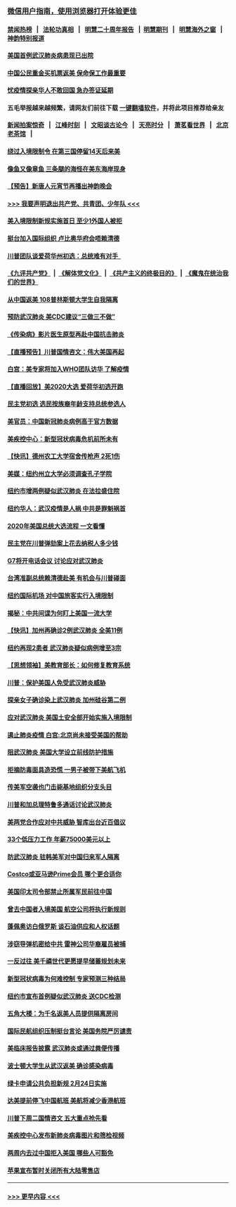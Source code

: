 ### [微信用户指南，使用浏览器打开体验更佳](https://github.com/gfw-breaker/banned-news1/blob/master/indexes/wechat-guide.md?t=0)
#### [禁闻热榜](热点新闻.md?t=0)  &nbsp;&nbsp;|&nbsp;&nbsp; [法轮功真相](https://github.com/gfw-breaker/truth/blob/master/README.md?t=0) &nbsp;&nbsp;|&nbsp;&nbsp; [明慧二十周年报告](https://github.com/gfw-breaker/mh-reports/blob/master/README.md?t=0) &nbsp;&nbsp;|&nbsp;&nbsp;[明慧期刊](https://github.com/gfw-breaker/mh-qikan) &nbsp;&nbsp;|&nbsp;&nbsp; [明慧海外之窗](https://github.com/gfw-breaker/mh-news/blob/master/README.md?t=0) &nbsp;&nbsp;|&nbsp;&nbsp; [神韵特别报道](https://github.com/gfw-breaker/mh-news/blob/master/shenyun.md?t=0)
#### [美国首例武汉肺炎病患现已出院](../pages/nsc412/n11842740.md?t=02041755) 
#### [中国公民重金买机票返美  保命保工作最重要](../pages/nsc412/n11843282.md?t=02041755) 
#### [忧疫情探亲华人不敢回国  急办签证延期](../pages/nsc412/n11843344.md?t=02041755) 
#### 五毛举报越来越频繁，请网友们前往下载 [一键翻墙软件](https://github.com/gfw-breaker/ssr-accounts)，并将此项目推荐给亲友
#### [新闻拍案惊奇](https://github.com/gfw-breaker/banned-news1/blob/master/pages/link4.md) &nbsp;&nbsp;|&nbsp;&nbsp; [江峰时刻](https://github.com/gfw-breaker/banned-news1/blob/master/pages/link4.md) &nbsp;&nbsp;|&nbsp;&nbsp; [文昭谈古论今](https://github.com/gfw-breaker/banned-news1/blob/master/pages/link4.md) &nbsp;&nbsp;|&nbsp;&nbsp; [天亮时分](https://github.com/gfw-breaker/banned-news1/blob/master/pages/link4.md) &nbsp;&nbsp;|&nbsp;&nbsp; [萧茗看世界](https://github.com/gfw-breaker/banned-news1/blob/master/pages/link4.md) &nbsp;&nbsp;|&nbsp;&nbsp; [北京老茶馆](https://github.com/gfw-breaker/banned-news1/blob/master/pages/link4.md) &nbsp;&nbsp;|&nbsp;&nbsp; 
#### [绕过入境限制令  在第三国停留14天后来美](../pages/nsc412/n11843341.md?t=02041755) 
#### [像鱼又像章鱼 三条腿的海怪在美东海岸现身](../pages/nsc412/n11843092.md?t=02041755) 
#### [【预告】新唐人元宵节再播出神韵晚会](../pages/nsc412/n11843192.md?t=02041755) 
#### [>>> 我要声明退出共产党、共青团、少年队 <<<](https://github.com/begood0513/goodnews/blob/master/quit/letter.md) 
#### [美入境限制新规实施首日 至少1外国人被拒](../pages/nsc412/n11843058.md?t=02041755) 
#### [挺台加入国际组织 卢比奥华府会唔赖清德](../pages/nsc412/n11843023.md?t=02041755) 
#### [川普团队谈爱荷华州初选：总统难有对手  ](../pages/nsc412/n11842867.md?t=02041755) 
#### [《九评共产党》](https://github.com/begood0513/9ping.md/blob/master/README.md) &nbsp;|&nbsp; [《解体党文化》](../../../../jtdwh.md/blob/master/README.md)  &nbsp;|&nbsp; [《共产主义的终极目的》](../../../../gczydzjmd.md/blob/master/README.md) &nbsp;|&nbsp; [《魔鬼在统治我们的世界》](../../../../mgztzwmdsj.md/blob/master/README.md) 
#### [从中国返美 108普林斯顿大学生自我隔离](../pages/nsc412/n11842714.md?t=02041755) 
#### [预防武汉肺炎 美CDC建议“三做三不做”](../pages/nsc412/n11842700.md?t=02041755) 
#### [《传染病》影片医生原型再赴中国抗击肺炎](../pages/nsc412/n11842626.md?t=02041755) 
#### [【直播预告】川普国情咨文：伟大美国再起](../pages/nsc412/n11842079.md?t=02041755) 
#### [白宫：美专家将加入WHO团队访华 了解疫情](../pages/nsc412/n11842198.md?t=02041755) 
#### [【直播回放】美2020大选 爱荷华初选开跑](../pages/nsc412/n11841820.md?t=02041755) 
#### [民主党初选 选民按族裔年龄支持总统参选人](../pages/nsc412/n11842239.md?t=02041755) 
#### [美官员：中国新冠肺炎病例高于官方数据](../pages/nsc412/n11842452.md?t=02041755) 
#### [美疾控中心：新型冠状病毒危机前所未有](../pages/nsc412/n11842406.md?t=02041755) 
#### [【快讯】德州农工大学宿舍传枪声 2死1伤](../pages/nsc412/n11842279.md?t=02041755) 
#### [美媒：纽约州立大学必须调查孔子学院](../pages/nsc412/n11840637.md?t=02041755) 
#### [纽约市增两例疑似武汉肺炎 在法拉盛住院](../pages/nsc412/n11840625.md?t=02041755) 
#### [纽约华人：武汉疫情是人祸 中共是罪魁祸首](../pages/nsc412/n11840631.md?t=02041755) 
#### [2020年美国总统大选流程 一文看懂](../pages/nsc412/n11842056.md?t=02041755) 
#### [民主党在川普弹劾案上花去纳税人多少钱](../pages/nsc412/n11841941.md?t=02041755) 
#### [G7将开电话会议 讨论应对武汉肺炎](../pages/nsc412/n11841658.md?t=02041755) 
#### [台湾准副总统赖清德赴美 有机会与川普碰面](../pages/nsc412/n11841332.md?t=02041755) 
#### [纽约国际机场  对中国旅客实行入境限制](../pages/nsc412/n11840619.md?t=02041755) 
#### [揭秘：中共间谍为何盯上美国一流大学](../pages/nsc412/n11840270.md?t=02041755) 
#### [【快讯】加州再确诊2例武汉肺炎 全美11例](../pages/nsc412/n11840339.md?t=02041755) 
#### [纽约再现2患者 武汉肺炎疑似病例增至3宗](../pages/nsc412/n11840010.md?t=02041755) 
#### [【思想领袖】美教育部长：如何修复教育系统](../pages/nsc412/n11690865.md?t=02041755) 
#### [川普：保护美国人免受武汉肺炎威胁](../pages/nsc412/n11839718.md?t=02041755) 
#### [探亲女子确诊染上武汉肺炎 加州硅谷第二例](../pages/nsc412/n11839784.md?t=02041755) 
#### [应对武汉肺炎 美国土安全部开始实施入境限制](../pages/nsc412/n11839729.md?t=02041755) 
#### [遏止肺炎疫情 白宫:北京尚未接受美国的帮助](../pages/nsc412/n11839660.md?t=02041755) 
#### [阻武汉肺炎 美国大学设立前线防护措施](../pages/nsc412/n11839479.md?t=02041755) 
#### [拒摘防毒面具造恐慌 一男子被带下美航飞机](../pages/nsc412/n11839455.md?t=02041755) 
#### [传美军空袭也门击毙基地组织分支头目](../pages/nsc412/n11839210.md?t=02041755) 
#### [川普和加总理特鲁多通话讨论武汉肺炎](../pages/nsc412/n11839128.md?t=02041755) 
#### [美两党合作应对中共威胁 智库出台近百倡议](../pages/nsc412/n11838437.md?t=02041755) 
#### [33个低压力工作 年薪75000美元以上](../pages/nsc412/n11834441.md?t=02041755) 
#### [防武汉肺炎 驻韩美军对中国归来军人隔离](../pages/nsc412/n11838970.md?t=02041755) 
#### [Costco或亚马逊Prime会员 哪个更合适你](../pages/nsc412/n11834459.md?t=02041755) 
#### [美国印太司令部禁止所属军民前往中国](../pages/nsc412/n11838418.md?t=02041755) 
#### [曾去中国者入境美国 航空公司将执行新规则](../pages/nsc412/n11838375.md?t=02041755) 
#### [蓬佩奥访白俄罗斯 谈石油供应和人权话题](../pages/nsc412/n11838242.md?t=02041755) 
#### [涉窃导弹机密给中共 雷神公司华裔雇员被捕](../pages/nsc412/n11838129.md?t=02041755) 
#### [一反过往 美千禧世代更愿提早储蓄规划未来](../pages/nsc412/n11837601.md?t=02041755) 
#### [新型冠状病毒为何难控制 专家预测三种结局](../pages/nsc412/n11838002.md?t=02041755) 
#### [纽约市宣布首例疑似武汉肺炎 送CDC检测](../pages/nsc412/n11837852.md?t=02041755) 
#### [五角大楼：为千名返美人员提供隔离房间](../pages/nsc412/n11837831.md?t=02041755) 
#### [国际民航组织压制挺台言论 美国务院严厉谴责](../pages/nsc412/n11837791.md?t=02041755) 
#### [美临床报告披露 武汉肺炎或通过粪便传播](../pages/nsc412/n11837626.md?t=02041755) 
#### [波士顿大学生从武汉返美 确诊感染病毒](../pages/nsc412/n11837580.md?t=02041755) 
#### [绿卡申请公共负担新规 2月24日实施](../pages/nsc412/n11836634.md?t=02041755) 
#### [达美提前停飞中国航班 美航将减少香港航班](../pages/nsc412/n11837649.md?t=02041755) 
#### [川普下周二国情咨文 五大重点抢先看](../pages/nsc412/n11837512.md?t=02041755) 
#### [美疾控中心发布新肺炎病毒图片和筛检视频](../pages/nsc412/n11837491.md?t=02041755) 
#### [两周内去过中国拒入美国 哪些人可豁免](../pages/nsc412/n11837400.md?t=02041755) 
#### [苹果宣布暂时关闭所有大陆零售店](../pages/nsc412/n11837097.md?t=02041755) 

----
#### [ >>> 更早内容 <<< ](../indexes/nsc412-earlier.md)
